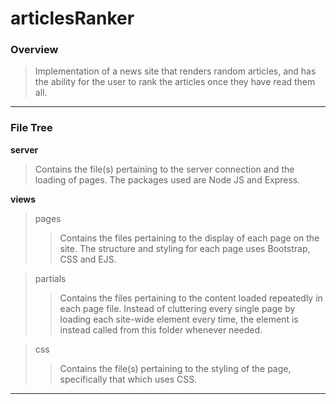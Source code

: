 # articlesRanker

### Overview

> Implementation of a news site that renders random articles, and has the ability for the user to rank the articles once they have read them all.

<hr>

### File Tree

<b> server </b>
> Contains the file(s) pertaining to the server connection and the loading of pages. The packages used are Node JS and Express.

<b> views </b>
> pages
>> Contains the files pertaining to the display of each page on the site. The structure and styling for each page uses Bootstrap, CSS and EJS. 

> partials
>> Contains the files pertaining to the content loaded repeatedly in each page file. Instead of cluttering every single page by loading each site-wide element every time, the element is instead called from this folder whenever needed. 

> css
>> Contains the file(s) pertaining to the styling of the page, specifically that which uses CSS. 

<hr>
